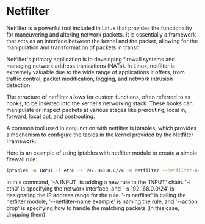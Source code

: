 # Netfilter 

Netfilter is a powerful tool included in Linux that provides the functionality for maneuvering and altering network packets. It is essentially a framework that acts as an interface between the kernel and the packet, allowing for the manipulation and transformation of packets in transit.

Netfilter's primary application is in developing firewall systems and managing network address translations (NATs). In Linux, netfilter is extremely valuable due to the wide range of applications it offers, from traffic control, packet modification, logging, and network intrusion detection.

The structure of netfilter allows for custom functions, often referred to as hooks, to be inserted into the kernel's networking stack. These hooks can manipulate or inspect packets at various stages like prerouting, local in, forward, local out, and postrouting.

A common tool used in conjunction with netfilter is iptables, which provides a mechanism to configure the tables in the kernel provided by the Netfilter Framework.

Here is an example of using iptables with netfilter module to create a simple firewall rule:
```bash
iptables -A INPUT -i eth0 -s 192.168.0.0/24 -m netfilter --netfilter-name example --action drop 
```
In this command, '-A INPUT' is adding a new rule to the 'INPUT' chain. '-i eth0' is specifying the network interface, and '-s 192.168.0.0/24' is designating the IP address range for the rule. '-m netfilter' is calling the netfilter module, '--netfilter-name example' is naming the rule, and '--action drop' is specifying how to handle the matching packets (In this case, dropping them).